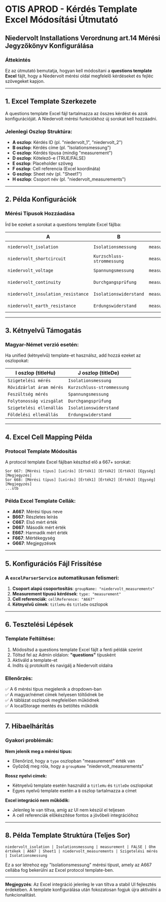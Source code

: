 # OTIS APROD - Kérdés Template Excel Módosítási Útmutató

## Niedervolt Installations Verordnung art.14 Mérési Jegyzőkönyv Konfigurálása

### Áttekintés

Ez az útmutató bemutatja, hogyan kell módosítani a **questions template Excel** fájlt, hogy a Niedervolt mérési oldal megfelelő kérdéseket és fejléc szövegeket kapjon.

---

## 1. Excel Template Szerkezete

A questions template Excel fájl tartalmazza az összes kérdést és azok konfigurációját. A Niedervolt mérési funkciókhoz új sorokat kell hozzáadni.

### Jelenlegi Oszlop Struktúra:
- **A oszlop**: Kérdés ID (pl. "niedervolt_1", "niedervolt_2")  
- **B oszlop**: Kérdés címe (pl. "Isolationsmessung")
- **C oszlop**: Kérdés típusa (mindig "measurement")
- **D oszlop**: Kötelező-e (TRUE/FALSE)
- **E oszlop**: Placeholder szöveg
- **F oszlop**: Cell referencia (Excel koordináta)
- **G oszlop**: Sheet név (pl. "Sheet1")
- **H oszlop**: Csoport név (pl. "niedervolt_measurements")

---

## 2. Példa Konfigurációk

### Mérési Típusok Hozzáadása

Írd be ezeket a sorokat a questions template Excel fájlba:

| A | B | C | D | E | F | G | H |
|---|---|---|---|---|---|---|---|
| `niedervolt_isolation` | `Isolationsmessung` | `measurement` | `FALSE` | `Ohm értékek` | `A667` | `Sheet1` | `niedervolt_measurements` |
| `niedervolt_shortcircuit` | `Kurzschluss-strommessung` | `measurement` | `FALSE` | `Ampere értékek` | `A668` | `Sheet1` | `niedervolt_measurements` |
| `niedervolt_voltage` | `Spannungsmessung` | `measurement` | `FALSE` | `Volt értékek` | `A669` | `Sheet1` | `niedervolt_measurements` |
| `niedervolt_continuity` | `Durchgangsprüfung` | `measurement` | `FALSE` | `Ohm értékek` | `A670` | `Sheet1` | `niedervolt_measurements` |
| `niedervolt_insulation_resistance` | `Isolationswiderstand` | `measurement` | `FALSE` | `MOhm értékek` | `A671` | `Sheet1` | `niedervolt_measurements` |
| `niedervolt_earth_resistance` | `Erdungswiderstand` | `measurement` | `FALSE` | `Ohm értékek` | `A672` | `Sheet1` | `niedervolt_measurements` |

---

## 3. Kétnyelvű Támogatás

### Magyar-Német verzió esetén:

Ha unified (kétnyelvű) template-et használsz, add hozzá ezeket az oszlopokat:

| I oszlop (titleHu) | J oszlop (titleDe) |
|---|---|
| `Szigetelési mérés` | `Isolationsmessung` |
| `Rövidzárlat áram mérés` | `Kurzschluss-strommessung` |
| `Feszültség mérés` | `Spannungsmessung` |
| `Folytonosság vizsgálat` | `Durchgangsprüfung` |
| `Szigetelési ellenállás` | `Isolationswiderstand` |
| `Földelési ellenállás` | `Erdungswiderstand` |

---

## 4. Excel Cell Mapping Példa

### Protocol Template Módosítás

A protocol template Excel fájlban készítsd elő a 667+ sorokat:

```
Sor 667: [Mérési típus] [Leírás] [Érték1] [Érték2] [Érték3] [Egység] [Megjegyzés]
Sor 668: [Mérési típus] [Leírás] [Érték1] [Érték2] [Érték3] [Egység] [Megjegyzés]
...stb
```

### Példa Excel Template Cellák:
- **A667**: Mérési típus neve
- **B667**: Részletes leírás  
- **C667**: Első mért érték
- **D667**: Második mért érték
- **E667**: Harmadik mért érték
- **F667**: Mértékegység
- **G667**: Megjegyzések

---

## 5. Konfigurációs Fájl Frissítése

### A `excelParserService` automatikusan felismeri:

1. **Csoport alapú csoportosítás**: `groupName: "niedervolt_measurements"`
2. **Measurement típusú kérdések**: `type: "measurement"`  
3. **Cell referenciák**: `cellReference: "A667"`
4. **Kétnyelvű címek**: `titleHu` és `titleDe` oszlopok

---

## 6. Tesztelési Lépések

### Template Feltöltése:
1. Módosítsd a questions template Excel fájlt a fenti példák szerint
2. Töltsd fel az Admin oldalon: **"questions"** típusként
3. Aktiváld a template-et
4. Indíts új protokollt és navigálj a Niedervolt oldalra

### Ellenőrzés:
✅ A 6 mérési típus megjelenik a dropdown-ban  
✅ A magyar/német címek helyesen töltődnek be  
✅ A táblázat oszlopok megfelelően működnek  
✅ A localStorage mentés és betöltés működik  

---

## 7. Hibaelhárítás

### Gyakori problémák:

**Nem jelenik meg a mérési típus:**
- Ellenőrizd, hogy a `type` oszlopban "measurement" érték van
- Győződj meg róla, hogy a `groupName` "niedervolt_measurements"

**Rossz nyelvi címek:**
- Kétnyelvű template esetén használd a `titleHu` és `titleDe` oszlopokat
- Egyes nyelvű template esetén a `B` oszlop tartalmazza a címet

**Excel integráció nem működik:**
- Jelenleg le van tiltva, amíg az UI nem készül el teljesen
- A cell referenciák előkészítése fontos a jövőbeli integrációhoz

---

## 8. Példa Template Struktúra (Teljes Sor)

```excel
niedervolt_isolation | Isolationsmessung | measurement | FALSE | Ohm értékek | A667 | Sheet1 | niedervolt_measurements | Szigetelési mérés | Isolationsmessung
```

Ez a sor létrehoz egy "Isolationsmessung" mérési típust, amely az A667 cellába fog bekerülni az Excel protocol template-ben.

---

**Megjegyzés**: Az Excel integráció jelenleg le van tiltva a stabil UI fejlesztés érdekében. A template konfigurálása után fokozatosan fogjuk újra aktiválni a funkcionalitást.